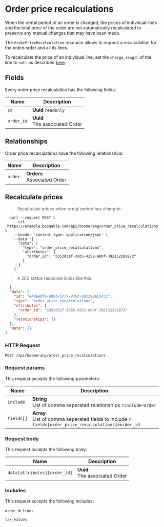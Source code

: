 # Order price recalculations

When the rental period of an order is changed, the prices of individual lines
and the total price of the order are not automatically recalculated to preserve
any manual changes that may have been made.

The `OrderPriceRecalculation` resource allows to request a recalculation for the
entire order and all its lines.

To recalculate the price of an individual line, set the `charge_length` of the
line to `null` as described [here](#lines-fields).

## Fields
Every order price recalculation has the following fields:

Name | Description
-- | --
`id` | **Uuid** `readonly`<br>
`order_id` | **Uuid** <br>The associated Order


## Relationships
Order price recalculations have the following relationships:

Name | Description
-- | --
`order` | **Orders** <br>Associated Order


## Recalculate prices



> Recalculate prices when rental period has changed:

```shell
  curl --request POST \
    --url 'https://example.booqable.com/api/boomerang/order_price_recalculations' \
    --header 'content-type: application/json' \
    --data '{
      "data": {
        "type": "order_price_recalculations",
        "attributes": {
          "order_id": "b353d31f-30b5-4252-a0bf-392152201872"
        }
      }
    }'
```

> A 200 status response looks like this:

```json
  {
  "data": {
    "id": "e4dee9f0-900d-5777-876d-0dc390a53433",
    "type": "order_price_recalculations",
    "attributes": {
      "order_id": "b353d31f-30b5-4252-a0bf-392152201872"
    },
    "relationships": {}
  },
  "meta": {}
}
```

### HTTP Request

`POST /api/boomerang/order_price_recalculations`

### Request params

This request accepts the following parameters:

Name | Description
-- | --
`include` | **String** <br>List of comma seperated relationships `?include=order`
`fields[]` | **Array** <br>List of comma seperated fields to include `?fields[order_price_recalculations]=order_id`


### Request body

This request accepts the following body:

Name | Description
-- | --
`data[attributes][order_id]` | **Uuid** <br>The associated Order


### Includes

This request accepts the following includes:

`order` => 
`lines`


`tax_values`







